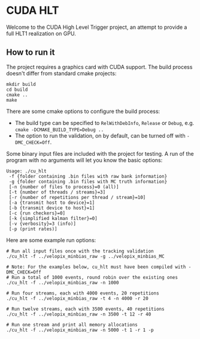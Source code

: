 CUDA HLT
========

Welcome to the CUDA High Level Trigger project, an attempt to provide
a full HLT1 realization on GPU.

How to run it
-------------

The project requires a graphics card with CUDA support.
The build process doesn't differ from standard cmake projects:

    mkdir build
    cd build
    cmake ..
    make

There are some cmake options to configure the build process:

   * The build type can be specified to `RelWithDebInfo`, `Release` or `Debug`, e.g. `cmake -DCMAKE_BUILD_TYPE=Debug ..`
   * The option to run the validation, on by default, can be turned off with `-DMC_CHECK=Off`. 
   
Some binary input files are included with the project for testing.
A run of the program with no arguments will let you know the basic options:

    Usage: ./cu_hlt
     -f {folder containing .bin files with raw bank information}
     -g {folder containing .bin files with MC truth information}
     [-n {number of files to process}=0 (all)]
     [-t {number of threads / streams}=3]
     [-r {number of repetitions per thread / stream}=10]
     [-a {transmit host to device}=1]
     [-b {transmit device to host}=1]
     [-c {run checkers}=0]
     [-k {simplified kalman filter}=0]
     [-v {verbosity}=3 (info)]
     [-p (print rates)]

Here are some example run options:

    # Run all input files once with the tracking validation
    ./cu_hlt -f ../velopix_minbias_raw -g ../velopix_minbias_MC

    # Note: For the examples below, cu_hlt must have been compiled with -DMC_CHECK=Off
    # Run a total of 1000 events, round robin over the existing ones
    ./cu_hlt -f ../velopix_minbias_raw -n 1000

    # Run four streams, each with 4000 events, 20 repetitions
    ./cu_hlt -f ../velopix_minbias_raw -t 4 -n 4000 -r 20

    # Run twelve streams, each with 3500 events, 40 repetitions
    ./cu_hlt -f ../velopix_minbias_raw -n 3500 -t 12 -r 40

    # Run one stream and print all memory allocations
    ./cu_hlt -f ../velopix_minbias_raw -n 5000 -t 1 -r 1 -p
